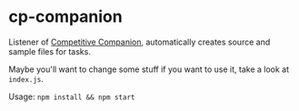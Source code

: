 # cp-companion

Listener of [Competitive Companion](https://addons.mozilla.org/en-US/firefox/addon/competitive-companion/), automatically creates source and sample files for tasks.

Maybe you'll want to change some stuff if you want to use it, take a look at `index.js`.

Usage: `npm install && npm start`
